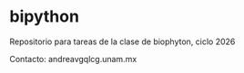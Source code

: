 # bipython

Repositorio para tareas de la clase de biophyton, ciclo 2026

Contacto: andreavgqlcg.unam.mx

